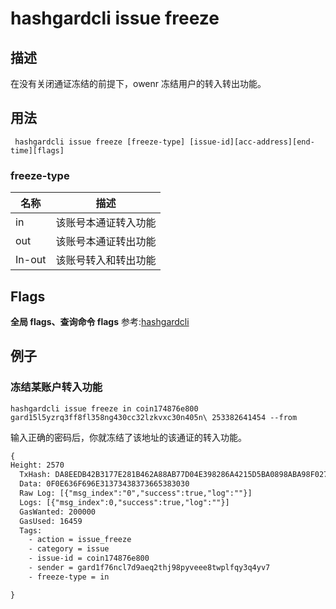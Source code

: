 # hashgardcli issue freeze

## 描述
在没有关闭通证冻结的前提下，owenr 冻结用户的转入转出功能。
## 用法
```shell
 hashgardcli issue freeze [freeze-type] [issue-id][acc-address][end-time][flags]
```
### freeze-type

| 名称 | 描述                 |
| ------ | -------------------- |
| in     | 该账号本通证转入功能 |
| out    | 该账号本通证转出功能 |
| In-out | 该账号转入和转出功能 |



## Flags

**全局 flags、查询命令 flags** 参考:[hashgardcli](../README.md)

## 例子
### 冻结某账户转入功能
```shell
hashgardcli issue freeze in coin174876e800 gard15l5yzrq3ff8fl358ng430cc32lzkvxc30n405n\ 253382641454 --from
```
输入正确的密码后，你就冻结了该地址的该通证的转入功能。
```txt
{
Height: 2570
  TxHash: DA8EEDB42B3177E281B462A88AB77D04E398286A4215D5BA0898ABA98F0270AA
  Data: 0F0E636F696E31373438373665383030
  Raw Log: [{"msg_index":"0","success":true,"log":""}]
  Logs: [{"msg_index":0,"success":true,"log":""}]
  GasWanted: 200000
  GasUsed: 16459
  Tags:
    - action = issue_freeze
    - category = issue
    - issue-id = coin174876e800
    - sender = gard1f76ncl7d9aeq2thj98pyveee8twplfqy3q4yv7
    - freeze-type = in

}
```
